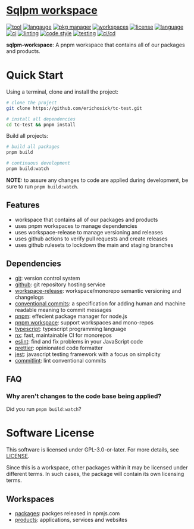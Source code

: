 <!-- TITLE_START -->

# [Sqlpm workspace](https://github.com/erichosick/tc-test)

<!-- TITLE_END -->

<!-- BADGES_START -->
[![tool](https://img.shields.io/badge/github-blue?logo=typescript&label=tool)](https://github.com) [![langauge](https://img.shields.io/badge/javascript-blue?logo=javascript&label=langauge)](https://developer.mozilla.org/en-US/docs/Web/JavaScript) [![pkg manager](https://img.shields.io/badge/pnpm-blue?logo=pnpm&label=pkg+manager)](https://pnpm.io) [![workspaces](https://img.shields.io/badge/pnpm-blue?logo=pnpm&label=workspaces)](https://pnpm.io/workspaces) [![license](https://img.shields.io/badge/GPL--3.0--or--later-blue?label=license)](https://raw.githubusercontent.com/spdx/license-list-data/main/text/GPL-3.0-or-later.txt) [![language](https://img.shields.io/badge/typescript-blue?logo=typescript&label=language)](https://www.typescriptlang.org) [![ci](https://img.shields.io/badge/nx-blue?label=ci)](https://nx.dev/) [![linting](https://img.shields.io/badge/eslint-blue?label=linting)](https://eslint.org/) [![code style](https://img.shields.io/badge/prettier-blue?label=code+style)](https://prettier.io/) [![testing](https://img.shields.io/badge/jest-blue?label=testing)](https://jestjs.io/) [![ci/cd](https://img.shields.io/badge/commitlint-blue?label=ci%2Fcd)](https://commitlint.js.org/)
<!-- BADGES_END -->

<!-- DESCRIPTION_START -->

**sqlpm-workspace**: A pnpm workspace that contains all of our packages and products.

<!-- DESCRIPTION_END -->

<!-- DETAILS_START -->

<!-- DETAILS_END -->

<!-- QUICK_SETUP_START -->
# Quick Start

Using a terminal, clone and install the project:

```bash
# clone the project
git clone https://github.com/erichosick/tc-test.git

# install all dependencies
cd tc-test && pnpm install
```
Build all projects:

```bash
# build all packages
pnpm build

# continuous development
pnpm build:watch
```

**NOTE:** to assure any changes to code are applied during development, be sure to run `pnpm build:watch`.



<!-- QUICK_SETUP_END -->

<!-- FEATURES_START -->

## Features

* workspace that contains all of our packages and products
* uses pnpm workspaces to manage dependencies
* uses workspace-release to manage versioning and releases
* uses github actions to verify pull requests and create releases
* uses github rulesets to lockdown the main and staging branches

<!-- FEATURES_END -->

<!-- TABLE_OF_CONTENTS_START -->

<!-- TABLE_OF_CONTENTS_END -->

<!-- INSTALLATION USAGE_START_START -->

<!-- INSTALLATION USAGE_START_END -->

<!-- DEPENDENCIES_START -->
## Dependencies
* [git](https://www.git-scm.com): version control system
* [github](https://www.github.com): git repository hosting service
* [workspace-release](https://github.com/sqlpm/products/workspace-release-cli): workspace/monorepo semantic versioning and changelogs
* [conventional commits](https://www.conventionalcommits.org/): a specification for adding human and machine readable meaning to commit messages
* [pnpm](https://pnpm.io): effecient package manager for node.js
* [pnpm workspace](https://pnpm.io/workspaces): support workspaces and mono-repos
* [typescript](https://www.npmjs.com/package/typescript): typescript programming language
* [nx](https://nx.dev): fast, maintainable CI for monorepos
* [eslint](https://eslint.org/): find and fix problems in your JavaScript code
* [prettier](https://prettier.io/): opinionated code formatter
* [jest](https://jestjs.io/): javascript testing framework with a focus on simplicity
* [commitlint](https://commitlint.js.org/): lint conventional commits

<!-- DEPENDENCIES_END -->

<!-- CONFIGURATION_START -->

<!-- CONFIGURATION_END -->

<!-- DOCUMENTATION_START -->

<!-- DOCUMENTATION_END -->

<!-- EXAMPLES_START -->

<!-- EXAMPLES_END -->

<!-- FAQ_START -->
## FAQ
### Why aren't changes to the code base being applied?

Did you run `pnpm build:watch`?

<!-- FAQ_END -->

<!-- LICENSE_START -->

# Software License

This software is licensed under GPL-3.0-or-later. For more details, see [LICENSE](./LICENSE).

Since this is a workspace, other packages within it may be licensed under different terms. In such cases, the package will contain its own licensing terms.

<!-- LICENSE_END -->

<!-- ADDITIONAL_NOTES_START -->

<!-- ADDITIONAL_NOTES_END -->


<!-- WORKSPACES_START -->

## Workspaces

* [packages](packages/README.md): packges released in npmjs.com
* [products](products/README.md): applications, services and websites


<!-- WORKSPACES_END -->